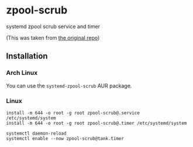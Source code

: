 # zpool-scrub
systemd zpool scrub service and timer

(This was taken from [the original repo](https://github.com/lnicola/systemd-zpool-scrub))

## Installation

### Arch Linux
You can use the `systemd-zpool-scrub` AUR package.

### Linux
    install -m 644 -o root -g root zpool-scrub@.service /etc/systemd/system
    install -m 644 -o root -g root zpool-scrub@.timer /etc/systemd/system

    systemctl daemon-reload
    systemctl enable --now zpool-scrub@tank.timer

